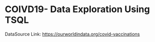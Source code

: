 # COIVD19- Data Exploration Using TSQL

DataSource Link: <a href="https://ourworldindata.org/covid-vaccinations" traget="_blank">https://ourworldindata.org/covid-vaccinations</a>
